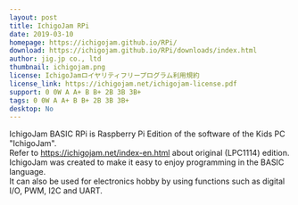 ```yaml
---
layout: post
title: IchigoJam RPi
date: 2019-03-10
homepage: https://ichigojam.github.io/RPi/
download: https://ichigojam.github.io/RPi/downloads/index.html
author: jig.jp co., ltd
thumbnail: ichigojam.png
license: IchigoJamロイヤリティフリープログラム利用規約
license_link: https://ichigojam.net/ichigojam-license.pdf
support: 0 0W A A+ B B+ 2B 3B 3B+
tags: 0 0W A A+ B B+ 2B 3B 3B+
desktop: No
---
```


 

IchigoJam BASIC RPi is Raspberry Pi Edition of the software of the Kids PC "IchigoJam".<br/>
Refer to <a target="_blank" href="https://ichigojam.net/index-en.html">https://ichigojam.net/index-en.html</a> about original (LPC1114) edition.<br/>
IchigoJam was created to make it easy to enjoy programming in the BASIC language.<br/>
It can also be used for electronics hobby by using functions such as digital I/O, PWM, I2C and UART.<br/>
